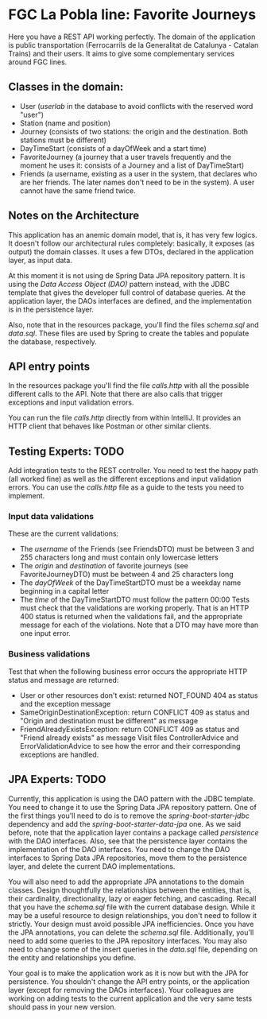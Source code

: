 
# FGC La Pobla line: Favorite Journeys
Here you have a REST API working perfectly.
The domain of the application is public transportation (Ferrocarrils de la Generalitat de Catalunya - Catalan Trains) and their users.
It aims to give some complementary services around FGC lines.

## Classes in the domain:
* User (*userlab* in the database to avoid conflicts with the reserved word "user")
* Station (name and position)
* Journey (consists of two stations: the origin and the destination. Both stations must be different)
* DayTimeStart (consists of a dayOfWeek and a start time)
* FavoriteJourney (a journey that a user travels frequently and the moment he uses it: consists of a Journey and a list of DayTimeStart)
* Friends (a username, existing as a user in the system, that declares who are her friends. The later names don't need to be in the system).
  A user cannot have the same friend twice.

## Notes on the Architecture
This application has an anemic domain model, that is, it has very few logics. It doesn't follow our architectural rules
completely: basically, it exposes (as output) the domain classes. It uses a few DTOs, declared in the application layer, as input data.

At this moment it is not using de Spring Data JPA repository pattern. It is using the *Data Access Object (DAO)* pattern instead, with the JDBC template that
gives the developer full control of database queries. At the application layer, the DAOs interfaces are defined, and the implementation is in the
persistence layer.

Also, note that in the resources package, you'll find the files *schema.sql* and *data.sql*. These files are used by Spring to create the tables and
populate the database, respectively.

## API entry points
In the resources package you'll find the file *calls.http* with all the possible different calls to the API. Note that there are also
calls that trigger exceptions and input validation errors.

You can run the file *calls.http* directly from within IntelliJ. It provides an HTTP client that behaves like Postman or other similar clients.

## Testing Experts: TODO
Add integration tests to the REST controller. You need to test the happy path (all worked fine) as well as the different exceptions and input validation errors.
You can use the *calls.http* file as a guide to the tests you need to implement.

### Input data validations
These are the current validations:
* The *username* of the Friends (see FriendsDTO) must be between 3 and 255 characters long and must contain only lowercase letters
* The *origin* and *destination* of favorite journeys (see FavoriteJourneyDTO) must be between 4 and 25 characters long
* The *dayOfWeek* of the DayTimeStartDTO must be a weekday name beginning in a capital letter
* The *time* of the DayTimeStartDTO must follow the pattern 00:00
  Tests must check that the validations are working properly. That is an HTTP 400 status is returned when the validations fail, and the appropriate message
  for each of the violations. Note that a DTO may have more than one input error.

### Business validations
Test that when the following business error occurs the appropriate HTTP status and message are returned:
* User or other resources don't exist: returned  NOT_FOUND 404 as status and the exception message
* SameOriginDestinationException: return CONFLICT 409 as status and "Origin and destination must be different" as message
* FriendAlreadyExistsException: return CONFLICT 409 as status and "Friend already exists" as message
  Visit files ControllerAdvice and ErrorValidationAdvice to see how the error and their corresponding exceptions are handled.

## JPA Experts: TODO
Currently, this application is using the DAO pattern with the JDBC template. You need to change it to use the Spring Data JPA repository pattern.
One of the first things you'll need to do is to remove the *spring-boot-starter-jdbc* dependency and add the *spring-boot-starter-data-jpa* one.
As we said before, note
that the application layer contains a package called *persistence* with the DAO interfaces. Also, see that the persistence layer contains the implementation
of the DAO interfaces. You need to change the DAO interfaces to Spring Data JPA repositories, move them to the persistence layer, and delete the
current DAO implementations.

You will also need to add the appropriate JPA annotations to the domain classes. Design thoughtfully the relationships between the entities, that is,
their cardinality, directionality, lazy or eager fetching, and cascading. Recall that you have the *schema.sql* file with the current database design. While
it may be a useful resource to design relationships, you don't need to follow it strictly. Your design must avoid possible JPA inefficiencies.
Once you have the JPA annotations, you can delete the *schema.sql* file. Additionally, you'll need to add some queries to the JPA repository interfaces.
You may also need to change some of the insert queries in the *data.sql* file, depending on the entity and relationships you define.

Your goal is to make the application work as it is now but with the JPA for persistence.
You shouldn't change the API entry points, or the application layer (except for removing the DAOs interfaces). Your colleagues are working on adding tests
to the current application and the very same tests should pass in your new version.



